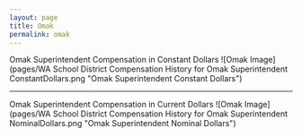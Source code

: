 ```yaml
---
layout: page
title: Omak
permalink: omak
---
```



Omak Superintendent Compensation in Constant Dollars
![Omak Image](pages/WA School District Compensation History for Omak Superintendent ConstantDollars.png "Omak Superintendent Constant Dollars")
___

Omak Superintendent Compensation in Current Dollars
![Omak Image](pages/WA School District Compensation History for Omak Superintendent NominalDollars.png "Omak Superintendent Nominal Dollars")